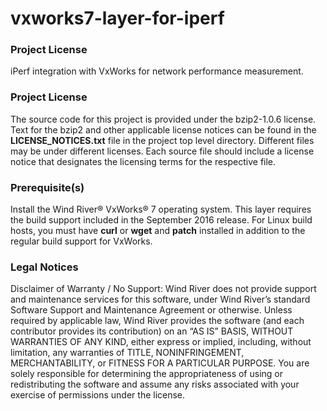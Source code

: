 # vxworks7-layer-for-iperf

### Project License
iPerf integration with VxWorks for network performance measurement. 

### Project License

The source code for this project is provided under the bzip2-1.0.6 license. Text for the bzip2 and other applicable license notices can be found in the **LICENSE_NOTICES.txt** file in the project top level directory. Different files may be under different licenses. Each source file should include a license notice that designates the licensing terms for the respective file.

### Prerequisite(s)

Install the Wind River&reg; VxWorks&reg; 7 operating system. This layer requires the build support included in the September 2016 release.
For Linux build hosts, you must have **curl** or **wget** and **patch** installed in addition to the regular build support for VxWorks.   

### Legal Notices

Disclaimer of Warranty / No Support: Wind River does not provide support and maintenance services for this software, under Wind River’s standard Software Support and Maintenance Agreement or otherwise. Unless required by applicable law, Wind River provides the software (and each contributor provides its contribution) on an “AS IS” BASIS, WITHOUT WARRANTIES OF ANY KIND, either express or implied, including, without limitation, any warranties of TITLE, NONINFRINGEMENT, MERCHANTABILITY, or FITNESS FOR A PARTICULAR PURPOSE. You are solely responsible for determining the appropriateness of using or redistributing the software and assume any risks associated with your exercise of permissions under the license.

